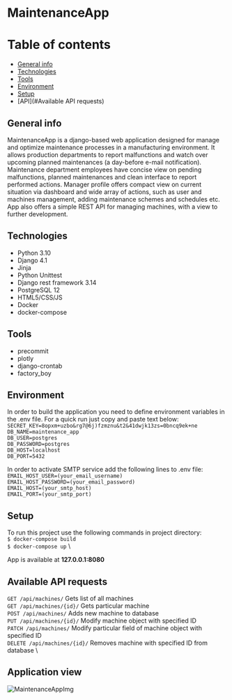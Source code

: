 # MaintenanceApp

# Table of contents
* [General info](#general-info)
* [Technologies](#technologies)
* [Tools](#Tools)
* [Environment](#Environment)
* [Setup](#setup)
* [API](#Available API requests)


## General info
   MaintenanceApp is a django-based web application designed for manage and optimize maintenance processes in
a manufacturing environment. It allows production departments to report malfunctions and watch over upcoming planned
maintenances (a day-before e-mail notification). Maintenance department employees have concise view on pending malfunctions, planned maintenances and clean interface to
report performed actions. Manager profile offers compact view on current situation via dashboard and wide array of actions, such as
user and machines management, adding maintenance schemes and schedules etc. App also offers a simple REST API for managing machines, with a view to further development.


## Technologies
* Python 3.10
* Django 4.1
* Jinja
* Python Unittest
* Django rest framework 3.14
* PostgreSQL 12
* HTML5/CSS/JS
* Docker
* docker-compose


## Tools
* precommit
* plotly
* django-crontab
* factory_boy


## Environment
In order to build the application you need to define environment variables in the .env file. For a quick run just copy and paste text below:
`SECRET_KEY=8opxm+uzbo&rg7@6j)fzmznu&t2&41dwjk13zs=0bncq9ek+ne`\
`DB_NAME=maintenance_app`\
`DB_USER=postgres`\
`DB_PASSWORD=postgres`\
`DB_HOST=localhost`\
`DB_PORT=5432`

In order to activate SMTP service add the following lines to .env file: \
`EMAIL_HOST_USER=(your_email_username)`\
`EMAIL_HOST_PASSWORD=(your_email_password)`\
`EMAIL_HOST=(your_smtp_host)`\
`EMAIL_PORT=(your_smtp_port)`

## Setup
To run this project use the following commands in project directory: \
`$ docker-compose build` \
`$ docker-compose up` \

App is available at **127.0.0.1:8080**

## Available API requests
`GET /api/machines/` Gets list of all machines \
`GET /api/machines/{id}/` Gets particular machine \
`POST /api/machines/` Adds new machine to database \
`PUT /api/machines/{id}/` Modify machine object with specified ID \
`PATCH /api/machines/` Modify particular field of machine object with specified ID \
`DELETE /api/machines/{id}/` Removes machine with specified ID from database \


## Application view
![MaintenanceAppImg](https://user-images.githubusercontent.com/106873834/199683590-a488e512-7800-47c6-8bab-dac7a48b69e8.png)
